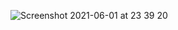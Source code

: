 ![Screenshot 2021-06-01 at 23 39 20](https://user-images.githubusercontent.com/27693622/120398703-9f1a1580-c332-11eb-86e7-6d194e7d8aeb.png)
